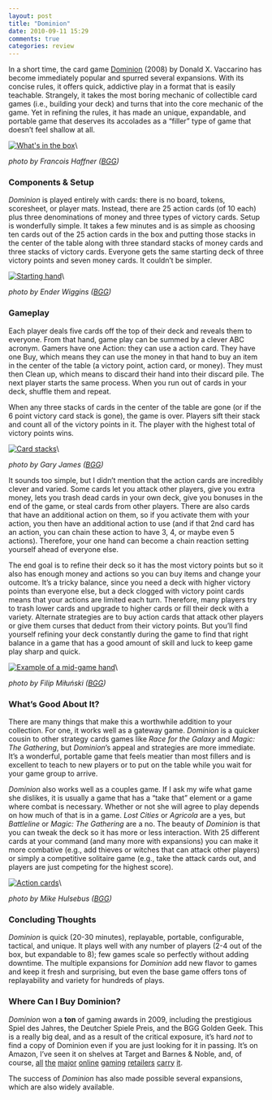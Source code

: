 ```yaml
---
layout: post
title: "Dominion"
date: 2010-09-11 15:29
comments: true
categories: review
---
```


In a short time, the card game
[Dominion](http://boardgamegeek.com/boardgame/36218/dominion) (2008) by
Donald X. Vaccarino has become immediately popular and spurred several
expansions. With its concise rules, it offers quick, addictive play in a
format that is easily teachable. Strangely, it takes the most boring
mechanic of collectible card games (i.e., building your deck) and turns
that into the core mechanic of the game. Yet in refining the rules, it
has made an unique, expandable, and portable game that deserves its
accolades as a “filler” type of game that doesn’t feel shallow at all.

[![What's in the box](http://2dr.se/Jxul/pic411789_lg-300x236.jpg "What's in the box")](http://2dr.se/JxGp/pic411789_lg.jpg)\

*photo by Francois Haffner ([BGG](http://boardgamegeek.com/user/Haffner))*

### Components & Setup

*Dominion* is played entirely with cards: there is no board, tokens,
scoresheet, or player mats. Instead, there are 25 action cards (of 10
each) plus three denominations of money and three types of victory
cards. Setup is wonderfully simple. It takes a few minutes and is as
simple as choosing ten cards out of the 25 action cards in the box and
putting those stacks in the center of the table along with three
standard stacks of money cards and three stacks of victory cards.
Everyone gets the same starting deck of three victory points and seven
money cards. It couldn’t be simpler.

[![Starting hand](http://2dr.se/Jxxf/pic397759_lg-300x188.jpg "Starting hand")](http://2dr.se/Jwvk/pic397759_lg.jpg)\

*photo by Ender Wiggins ([BGG](http://boardgamegeek.com/user/EndersGame))*

### Gameplay

Each player deals five cards off the top of their deck and reveals them
to everyone. From that hand, game play can be summed by a clever ABC
acronym. Gamers have one Action: they can use a action card. They have
one Buy, which means they can use the money in that hand to buy an item
in the center of the table (a victory point, action card, or money).
They must then Clean up, which means to discard their hand into their
discard pile. The next player starts the same process. When you run out
of cards in your deck, shuffle them and repeat.

When any three stacks of cards in the center of the table are gone (or
if the 6 point victory card stack is gone), the game is over. Players
sift their stack and count all of the victory points in it. The player
with the highest total of victory points wins.

[![Card stacks](http://2dr.se/Jxxw/pic392195_lg-300x199.jpg "Card stacks")](http://2dr.se/JwU7/pic392195_lg.jpg)\

*photo by Gary James ([BGG](http://boardgamegeek.com/user/garyjames))*

It sounds too simple, but I didn’t mention that the action cards are
incredibly clever and varied. Some cards let you attack other players,
give you extra money, lets you trash dead cards in your own deck, give
you bonuses in the end of the game, or steal cards from other players.
There are also cards that have an additional action on them, so if you
activate them with your action, you then have an additional action to
use (and if that 2nd card has an action, you can chain these action to
have 3, 4, or maybe even 5 actions). Therefore, your one hand can become
a chain reaction setting yourself ahead of everyone else.

The end goal is to refine their deck so it has the most victory points
but so it also has enough money and actions so you can buy items and
change your outcome. It’s a tricky balance, since you need a deck with
higher victory points than everyone else, but a deck clogged with
victory point cards means that your actions are limited each turn.
Therefore, many players try to trash lower cards and upgrade to higher
cards or fill their deck with a variety. Alternate strategies are to buy
action cards that attack other players or give them curses that deduct
from their victory points. But you’ll find yourself refining your deck
constantly during the game to find that right balance in a game that has
a good amount of skill and luck to keep game play sharp and quick.

[![Example of a mid-game hand](http://2dr.se/JxkS/pic392260_lg-300x218.jpg "Example of a mid-game hand")](http://2dr.se/JxcO/pic392260_lg.jpg)\

*photo by Filip Miłuński ([BGG](http://boardgamegeek.com/user/Filippos))*

### What’s Good About It?

There are many things that make this a worthwhile addition to your
collection. For one, it works well as a gateway game. *Dominion* is a
quicker cousin to other strategy cards games like *Race for the Galaxy*
and *Magic: The Gathering*, but *Dominion*’s appeal and strategies are more
immediate. It’s a wonderful, portable game that feels meatier than most
fillers and is excellent to teach to new players or to put on the table
while you wait for your game group to arrive.

*Dominion* also works well as a couples game. If I ask my wife what game
she dislikes, it is usually a game that has a “take that” element or a
game where combat is necessary. Whether or not she will agree to play
depends on how much of that is in a game. *Lost Cities* or *Agricola* are a
yes, but *Battleline* or *Magic: The Gathering* are a no. The beauty of
*Dominion* is that you can tweak the deck so it has more or less
interaction. With 25 different cards at your command (and many more with
expansions) you can make it more combative (e.g., add thieves or witches
that can attack other players) or simply a competitive solitaire game
(e.g., take the attack cards out, and players are just competing for the
highest score).

[![Action cards](http://2dr.se/JxIG/pic711077_lg-300x200.jpg "Action cards")](http://2dr.se/JxuN/pic711077_lg.jpg)\

*photo by Mike Hulsebus ([BGG](http://boardgamegeek.com/user/mikehulsebus))*

### Concluding Thoughts

*Dominion* is quick (20-30 minutes), replayable, portable, configurable,
tactical, and unique. It plays well with any number of players (2-4 out
of the box, but expandable to 8); few games scale so perfectly without
adding downtime. The multiple expansions for *Dominion* add new flavor to
games and keep it fresh and surprising, but even the base game offers
tons of replayability and variety for hundreds of plays.

### Where Can I Buy Dominion?

*Dominion* won a **ton** of gaming awards in 2009, including the prestigious
Spiel des Jahres, the Deutcher Spiele Preis, and the BGG Golden Geek.
This is a really big deal, and as a result of the critical exposure,
it’s hard *not* to find a copy of Dominion even if you are just looking
for it in passing. It’s on Amazon, I’ve seen it on shelves at Target and
Barnes & Noble, and, of course,
[all](https://www.gamesurplus.com/)
[the](http://www.coolstuffinc.com/)
[major](http://thoughthammer.com/)
[online](http://boardsandbits.com/)
[gaming](http://www.fairplaygames.com/)
[retailers](http://www.timewellspent.org/)
[carry](http://funagain.com/)
[it](http://boardgameratings.com/).

The success of *Dominion* has also made possible several expansions, which
are also widely available.

